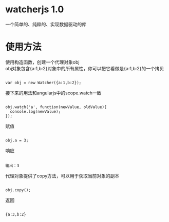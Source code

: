 # watcherjs 1.0
一个简单的、纯粹的、实现数据驱动的库
# 使用方法
使用构造函数，创建一个代理对象obj  
obj对象包含{a:1,b:2}对象中的所有属性，你可以把它看做是{a:1,b:2}的一个拷贝
<pre><code>
var obj = new Watcher({a:1,b:2});
</code></pre>
接下来的用法和angularjs中的scope.watch一致  
<pre><code>
obj.watch('a', function(newValue, oldValue){
  console.log(newValue);
});
</code></pre>
赋值  
<pre><code>
obj.a = 3;
</code></pre>
响应
<pre><code>
输出：3
</code></pre>
代理对象提供了copy方法，可以用于获取当前对象的副本
<pre><code>
obj.copy();
</code></pre>
返回
<pre><code>
{a:3,b:2}
</code></pre>
